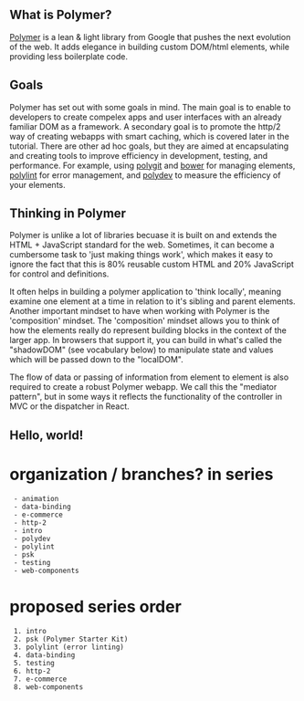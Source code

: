 ## What is Polymer?
[Polymer]() is a lean & light library from Google that pushes the next evolution of the web.
It adds elegance in building custom DOM/html elements, while providing less boilerplate code.
## Goals
Polymer has set out with some goals in mind.  The main goal is to enable to developers to create compelex apps and user interfaces
with an already familiar DOM as a framework.  A secondary goal is to promote the http/2 way of creating webapps with smart caching,
which is covered later in the tutorial.  There are other ad hoc goals, but they are aimed at encapsulating and creating tools to improve
efficiency in development, testing, and performance.  For example, using [polygit]() and [bower]() for managing elements, [polylint]()
for error management, and [polydev]() to measure the efficiency of your elements.


## Thinking in Polymer
Polymer is unlike a lot of libraries becuase it is built on and extends the HTML + JavaScript standard for the web.  Sometimes, it can
become a cumbersome task to 'just making things work', which makes it easy to ignore the fact that this is 80% reusable custom HTML and
20% JavaScript for control and definitions.

It often helps in building a polymer application to 'think locally', meaning examine one element at a time in relation to it's sibling
and parent elements.  Another important mindset to have when working with Polymer is the 'composition' mindset.  The 'composition' mindset
allows you to think of how the elements really do represent building blocks in the context of the larger app.  In browsers that support
it, you can build in what's called the "shadowDOM" (see vocabulary below) to manipulate state and values which will be passed down
to the "localDOM".

The flow of data or passing of information from element to element is also required to create a robust Polymer webapp.  We call this
the "mediator pattern", but in some ways it reflects the functionality of the controller in MVC or
the dispatcher in React.



## Hello, world!

# organization / branches? in series

     - animation
     - data-binding
     - e-commerce
     - http-2
     - intro
     - polydev
     - polylint
     - psk
     - testing
     - web-components
     
# proposed series order 
     
     1. intro
     2. psk (Polymer Starter Kit)
     3. polylint (error linting)
     4. data-binding
     5. testing
     6. http-2
     7. e-commerce
     8. web-components